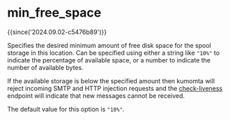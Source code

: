 # min_free_space

{{since('2024.09.02-c5476b89')}}

Specifies the desired minimum amount of free disk space for the spool storage
in this location.  Can be specified using either a string like `"10%"` to
indicate the percentage of available space, or a number to indicate the
number of available bytes.

If the available storage is below the specified amount then kumomta will
reject incoming SMTP and HTTP injection requests and the
[check-liveness](../../rapidoc.md/#get-/api/check-liveness/v1) endpoint will indicate
that new messages cannot be received.

The default value for this option is `"10%"`.


